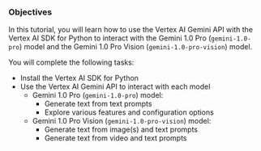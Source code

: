 ### Objectives

In this tutorial, you will learn how to use the Vertex AI Gemini API with the Vertex AI SDK for Python to interact with the Gemini 1.0 Pro (`gemini-1.0-pro`) model and the Gemini 1.0 Pro Vision (`gemini-1.0-pro-vision`) model.

You will complete the following tasks:

- Install the Vertex AI SDK for Python
- Use the Vertex AI Gemini API to interact with each model
  - Gemini 1.0 Pro (`gemini-1.0-pro`) model:
    - Generate text from text prompts
    - Explore various features and configuration options
  - Gemini 1.0 Pro Vision (`gemini-1.0-pro-vision`) model:
    - Generate text from image(s) and text prompts
    - Generate text from video and text prompts